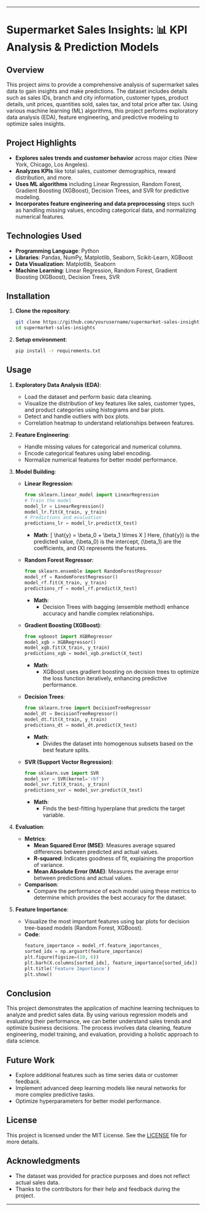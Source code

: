 

---

# Supermarket Sales Insights: 📊 KPI Analysis & Prediction Models

## Overview
This project aims to provide a comprehensive analysis of supermarket sales data to gain insights and make predictions. The dataset includes details such as sales IDs, branch and city information, customer types, product details, unit prices, quantities sold, sales tax, and total price after tax. Using various machine learning (ML) algorithms, this project performs exploratory data analysis (EDA), feature engineering, and predictive modeling to optimize sales insights.

## Project Highlights
- **Explores sales trends and customer behavior** across major cities (New York, Chicago, Los Angeles).
- **Analyzes KPIs** like total sales, customer demographics, reward distribution, and more.
- **Uses ML algorithms** including Linear Regression, Random Forest, Gradient Boosting (XGBoost), Decision Trees, and SVR for predictive modeling.
- **Incorporates feature engineering and data preprocessing** steps such as handling missing values, encoding categorical data, and normalizing numerical features.

## Technologies Used
- **Programming Language**: Python
- **Libraries**: Pandas, NumPy, Matplotlib, Seaborn, Scikit-Learn, XGBoost
- **Data Visualization**: Matplotlib, Seaborn
- **Machine Learning**: Linear Regression, Random Forest, Gradient Boosting (XGBoost), Decision Trees, SVR

## Installation
1. **Clone the repository**:
   ```bash
   git clone https://github.com/yourusername/supermarket-sales-insights.git
   cd supermarket-sales-insights
   ```

2. **Setup environment**:
   ```bash
   pip install -r requirements.txt
   ```

## Usage
1. **Exploratory Data Analysis (EDA)**:
   - Load the dataset and perform basic data cleaning.
   - Visualize the distribution of key features like sales, customer types, and product categories using histograms and bar plots.
   - Detect and handle outliers with box plots.
   - Correlation heatmap to understand relationships between features.

2. **Feature Engineering**:
   - Handle missing values for categorical and numerical columns.
   - Encode categorical features using label encoding.
   - Normalize numerical features for better model performance.

3. **Model Building**:
   - **Linear Regression**:
     ```python
     from sklearn.linear_model import LinearRegression
     # Train the model
     model_lr = LinearRegression()
     model_lr.fit(X_train, y_train)
     # Predictions and evaluation
     predictions_lr = model_lr.predict(X_test)
     ```
     - **Math**: 
       \[
       \hat{y} = \beta_0 + \beta_1 \times X
       \]
       Here, \(\hat{y}\) is the predicted value, \(\beta_0\) is the intercept, \(\beta_1\) are the coefficients, and \(X\) represents the features.

   - **Random Forest Regressor**:
     ```python
     from sklearn.ensemble import RandomForestRegressor
     model_rf = RandomForestRegressor()
     model_rf.fit(X_train, y_train)
     predictions_rf = model_rf.predict(X_test)
     ```
     - **Math**:
       - Decision Trees with bagging (ensemble method) enhance accuracy and handle complex relationships.

   - **Gradient Boosting (XGBoost)**:
     ```python
     from xgboost import XGBRegressor
     model_xgb = XGBRegressor()
     model_xgb.fit(X_train, y_train)
     predictions_xgb = model_xgb.predict(X_test)
     ```
     - **Math**:
       - XGBoost uses gradient boosting on decision trees to optimize the loss function iteratively, enhancing predictive performance.

   - **Decision Trees**:
     ```python
     from sklearn.tree import DecisionTreeRegressor
     model_dt = DecisionTreeRegressor()
     model_dt.fit(X_train, y_train)
     predictions_dt = model_dt.predict(X_test)
     ```
     - **Math**:
       - Divides the dataset into homogenous subsets based on the best feature splits.

   - **SVR (Support Vector Regression)**:
     ```python
     from sklearn.svm import SVR
     model_svr = SVR(kernel='rbf')
     model_svr.fit(X_train, y_train)
     predictions_svr = model_svr.predict(X_test)
     ```
     - **Math**:
       - Finds the best-fitting hyperplane that predicts the target variable.

4. **Evaluation**:
   - **Metrics**: 
     - **Mean Squared Error (MSE)**: Measures average squared differences between predicted and actual values.
     - **R-squared**: Indicates goodness of fit, explaining the proportion of variance.
     - **Mean Absolute Error (MAE)**: Measures the average error between predictions and actual values.
   - **Comparison**:
     - Compare the performance of each model using these metrics to determine which provides the best accuracy for the dataset.

5. **Feature Importance**:
   - Visualize the most important features using bar plots for decision tree-based models (Random Forest, XGBoost).
   - **Code**:
     ```python
     feature_importance = model_rf.feature_importances_
     sorted_idx = np.argsort(feature_importance)
     plt.figure(figsize=(10, 6))
     plt.barh(X.columns[sorted_idx], feature_importance[sorted_idx])
     plt.title('Feature Importance')
     plt.show()
     ```

## Conclusion
This project demonstrates the application of machine learning techniques to analyze and predict sales data. By using various regression models and evaluating their performance, we can better understand sales trends and optimize business decisions. The process involves data cleaning, feature engineering, model training, and evaluation, providing a holistic approach to data science.

## Future Work
- Explore additional features such as time series data or customer feedback.
- Implement advanced deep learning models like neural networks for more complex predictive tasks.
- Optimize hyperparameters for better model performance.

## License
This project is licensed under the MIT License. See the [LICENSE](LICENSE) file for more details.

## Acknowledgments
- The dataset was provided for practice purposes and does not reflect actual sales data.
- Thanks to the contributors for their help and feedback during the project.

---

